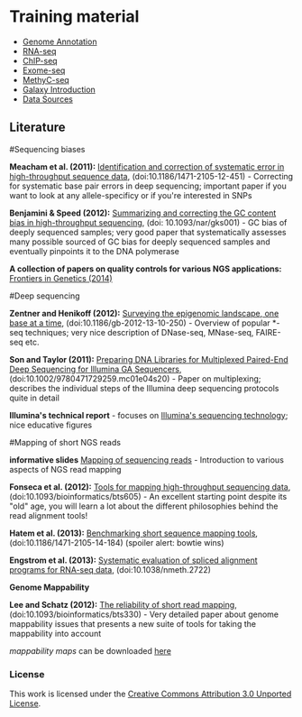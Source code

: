 Training material
=================

- [Genome Annotation](https://github.com/bgruening/training-material/blob/master/genome-annotation/general-introduction/README.md)
- [RNA-seq](https://github.com/bgruening/training-material/blob/master/rna-seq/rna-seq.md)
- [ChIP-seq](https://github.com/bgruening/training-material/blob/master/ChIPseq/ChIPseq.md)
- [Exome-seq](https://github.com/bgruening/training-material/blob/master/Exome-Seq/Exome-Seq.md)
- [MethyC-seq](https://github.com/bgruening/training-material/blob/master/Methylation-Seq/Methylation-Seq.md)
- [Galaxy Introduction](https://github.com/bgruening/training-material/blob/master/Galaxy_Introduction/Galaxy_Introduction.md )
- [Data Sources](https://github.com/bgruening/training-material/blob/master/Data_Sources/Data_Sources.md)
  

## Literature

#Sequencing biases

**Meacham et al. (2011):** [Identification and correction of systematic error in high-throughput sequence data](http://bmcbioinformatics.biomedcentral.com/articles/10.1186/1471-2105-12-451), (doi:10.1186/1471-2105-12-451) - Correcting for systematic base pair errors in deep sequencing; important paper if you want to look at any allele-specificy or if you're interested in SNPs

**Benjamini & Speed (2012):** [Summarizing and correcting the GC content bias in high-throughput sequencing](http://nar.oxfordjournals.org/content/40/10/e72.long), (doi: 10.1093/nar/gks001) - GC bias of deeply sequenced samples; very good paper that systematically assesses many possible sourced of GC bias for deeply sequenced samples and eventually pinpoints it to the DNA polymerase

**A collection of papers on quality controls for various NGS applications:** [Frontiers in Genetics (2014)](http://journal.frontiersin.org/researchtopic/1683/quality-assessment-and-control-of-high-throughput-sequencing-data)


#Deep sequencing

**Zentner and Henikoff (2012):** [Surveying the epigenomic landscape, one base at a time](http://genomebiology.biomedcentral.com/articles/10.1186/gb-2012-13-10-250), (doi:10.1186/gb-2012-13-10-250) - Overview of popular *-seq techniques; very nice description of DNase-seq, MNase-seq, FAIRE-seq etc.

**Son and Taylor (2011):** [Preparing DNA Libraries for Multiplexed Paired-End Deep Sequencing for Illumina GA Sequencers](http://www.ncbi.nlm.nih.gov/pmc/articles/PMC3076644/), (doi:10.1002/9780471729259.mc01e04s20) - Paper on multiplexing; describes the individual steps of the Illumina deep sequencing protocols quite in detail

**Illumina's technical report** - focuses on [Illumina's sequencing technology](http://www.illumina.com/technology.html); nice educative figures


#Mapping of short NGS reads

**informative slides** [Mapping of sequencing reads](http://people.binf.ku.dk/krogh/tmp/Mapping_Krogh_Monday.pdf) - Introduction to various aspects of NGS read mapping

**Fonseca et al. (2012):** [Tools for mapping high-throughput sequencing data](http://bioinformatics.oxfordjournals.org/content/28/24/3169.full), (doi:10.1093/bioinformatics/bts605) - An excellent starting point despite its "old" age, you will learn a lot about the different philosophies behind the read alignment tools!

**Hatem et al. (2013):** [Benchmarking short sequence mapping tools](http://bmcbioinformatics.biomedcentral.com/articles/10.1186/1471-2105-14-184), (doi:10.1186/1471-2105-14-184) (spoiler alert: bowtie wins)

**Engstrom et al. (2013):** [Systematic evaluation of spliced alignment programs for RNA-seq data](http://www.nature.com/nmeth/journal/v10/n12/full/nmeth.2722.html), (doi:10.1038/nmeth.2722) 

**Genome Mappability**

**Lee and Schatz (2012):** [The reliability of short read mapping](http://www.ncbi.nlm.nih.gov/pmc/articles/PMC3413383/?report=reader), (doi:10.1093/bioinformatics/bts330)  - Very detailed paper about genome mappability issues that presents a new suite of tools for taking the mappability into account

*mappability maps* can be downloaded [here](http://archive.gersteinlab.org/proj/PeakSeq/Mappability_Map/)  


### License

This work is licensed under the [Creative Commons Attribution 3.0 Unported License](http://creativecommons.org/licenses/by/3.0/).
